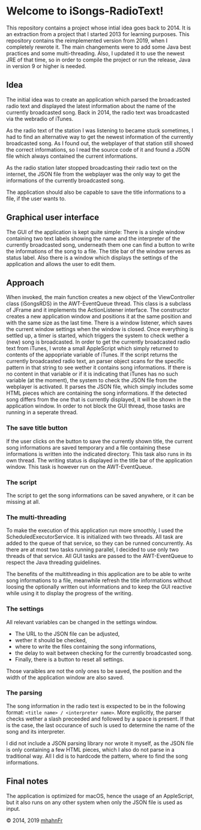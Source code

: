 # Welcome to iSongs-RadioText!
This repository contains a project whose intial idea goes back to 2014. It is
an extraction from a project that I started 2013 for learning purposes. This
repository contains the reimplemented version from 2019, when I completely
rewrote it. The main changements were to add some Java best practices and some
multi-threading. Also, I updated it to use the newest JRE of that time, so in
order to compile the project or run the release, Java in version 9 or higher is
needed.

## Idea
The initial idea was to create an application which parsed the broadcasted
radio text and displayed the latest information about the name of the currently
broadcasted song. Back in 2014, the radio text was broadcasted via the webradio
of iTunes.

As the radio text of the station I was listening to became stuck sometimes, I
had to find an alternative way to get the newest information of the currently
broadcasted song. As I found out, the webplayer of that station still showed
the correct informations, so I read the source code of it and found a JSON file
which always contained the current informations.

As the radio station later stopped broadcasting their radio text on the
internet, the JSON file from the webplayer was the only way to get the
informations of the currently broadcasted song.

The application should also be capable to save the title informations to a
file, if the user wants to.

## Graphical user interface
The GUI of the application is kept quite simple: There is a single window
containing two text labels showing the name and the interpreter of the currently
broadcasted song, underneath them one can find a button to write the
informations of the song to a file. The title bar of the window serves as
status label. Also there is a window which displays the settings of the
application and allows the user to edit them.

## Approach
When invoked, the main function creates a new object of the ViewController
class (iSongsRDS) in the AWT-EventQueue thread. This class is a subclass of
JFrame and it implements the ActionListener interface. The constructor creates
a new application window and positions it at the same position and with the
same size as the last time. There is a window listener, which saves the current
window settings when the window is closed. Once everything is settled up, a
timer is started, which triggers the system to check wether a (new) song is
broadcasted. In order to get the currently broadcasted radio text from iTunes,
I wrote a small AppleScript which simply returned to contents of the appopriate
variable of iTunes. If the script returns the currently broadcasted radio text,
an parser object scans for the specific pattern in that string to see
wether it contains song informations. If there is no content in that variable
or if it is indicating that iTunes has no such variable (at the moment), the
system to check the JSON file from the webplayer is activated. It parses the
JSON file, which simply includes some HTML pieces which are containing the song
informations. If the detected song differs from the one that is currently
displayed, it will be shown in the application window. In order to not block
the GUI thread, those tasks are running in a seperate thread.

### The save title button
If the user clicks on the button to save the currently shown title, the current
song informations are saved temporary and a file containing these informations
is written into the indicated directory. This task also runs in its own thread.
The writing status is displayed in the title bar of the application window.
This task is however run on the AWT-EventQueue.

### The script
The script to get the song informations can be saved anywhere, or it can be
missing at all.

### The multi-threading
To make the execution of this application run more smoothly, I used the
ScheduledExecutorService. It is initialized with two threads. All task are
added to the queue of that service, so they can be runned concurrently. As
there are at most two tasks running parallel, I decided to use only two threads
of that service. All GUI tasks are passed to the AWT-EventQueue to respect the
Java threading guidelines.

The benefits of the multithreading in this application are to be able to write
song informations to a file, meanwhile refresh the title informations
without loosing the optionally written out informations and to keep the GUI
reactive while using it to display the progress of the writing.

### The settings
All relevant variables can be changed in the settings window.
 - The URL to the JSON file can be adjusted,
 - wether it should be checked,
 - where to write the files containing the song informations,
 - the delay to wait between checking for the currently broadcasted song.
 - Finally, there is a button to reset all settings.

Those varaibles are not the only ones to be saved, the position and the width
of the application window are also saved.

### The parsing
The song information in the radio text is exspected to be in the following
format: ``<title name> / <interpreter name>``. More explicitly, the parser
checks wether a slash preceeded and followed by a space is present. If that is
the case, the last occurance of such is used to determine the name of the song
and its interpreter.

I did not include a JSON parsing library nor wrote it myself, as the JSON file
is only containing a few HTML pieces, which I also do not parse in a
traditional way. All I did is to hardcode the pattern, where to find the song
informations.

## Final notes
The application is optimized for macOS, hence the usage of an AppleScript, but
it also runs on any other system when only the JSON file is used as input.

© 2014, 2019 [mhahnFr](https://www.github.com/mhahnFr)
